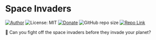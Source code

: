 # Space Invaders
[![Author](https://img.shields.io/badge/Author-ianramzy-brightgreen.svg)](https://ianramzy.com)
![License: MIT](https://img.shields.io/badge/License-MIT-yellow.svg) 
[![Donate](https://img.shields.io/badge/Donate-PayPal-brightgreen.svg)](https://paypal.me/ianramzy)
![GitHub repo size](https://img.shields.io/github/repo-size/ianramzy/space-invaders.svg)
[![Repo Link](https://img.shields.io/badge/Repo-Link-black.svg)](https://github.com/ianramzy/space-invaders)

👾 Can you fight off the space invaders before they invade your planet?
